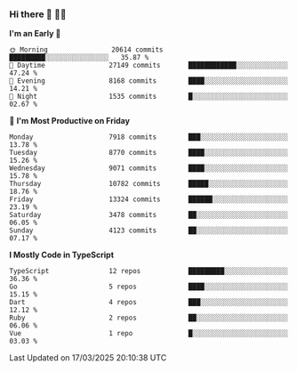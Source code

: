 ### Hi there 👋 🧑‍💻



<!--START_SECTION:waka-->
**I'm an Early 🐤** 

```text
🌞 Morning                20614 commits       █████████░░░░░░░░░░░░░░░░   35.87 % 
🌆 Daytime                27149 commits       ████████████░░░░░░░░░░░░░   47.24 % 
🌃 Evening                8168 commits        ████░░░░░░░░░░░░░░░░░░░░░   14.21 % 
🌙 Night                  1535 commits        █░░░░░░░░░░░░░░░░░░░░░░░░   02.67 % 
```
📅 **I'm Most Productive on Friday** 

```text
Monday                   7918 commits        ███░░░░░░░░░░░░░░░░░░░░░░   13.78 % 
Tuesday                  8770 commits        ████░░░░░░░░░░░░░░░░░░░░░   15.26 % 
Wednesday                9071 commits        ████░░░░░░░░░░░░░░░░░░░░░   15.78 % 
Thursday                 10782 commits       █████░░░░░░░░░░░░░░░░░░░░   18.76 % 
Friday                   13324 commits       ██████░░░░░░░░░░░░░░░░░░░   23.19 % 
Saturday                 3478 commits        ██░░░░░░░░░░░░░░░░░░░░░░░   06.05 % 
Sunday                   4123 commits        ██░░░░░░░░░░░░░░░░░░░░░░░   07.17 % 
```


**I Mostly Code in TypeScript** 

```text
TypeScript               12 repos            █████████░░░░░░░░░░░░░░░░   36.36 % 
Go                       5 repos             ████░░░░░░░░░░░░░░░░░░░░░   15.15 % 
Dart                     4 repos             ███░░░░░░░░░░░░░░░░░░░░░░   12.12 % 
Ruby                     2 repos             ██░░░░░░░░░░░░░░░░░░░░░░░   06.06 % 
Vue                      1 repo              █░░░░░░░░░░░░░░░░░░░░░░░░   03.03 % 
```




 Last Updated on 17/03/2025 20:10:38 UTC
<!--END_SECTION:waka-->


